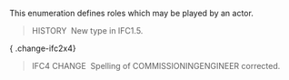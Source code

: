 This enumeration defines roles which may be played by an actor.

> HISTORY&nbsp; New type in IFC1.5.

{ .change-ifc2x4}
> IFC4 CHANGE&nbsp; Spelling of COMMISSIONINGENGINEER corrected.